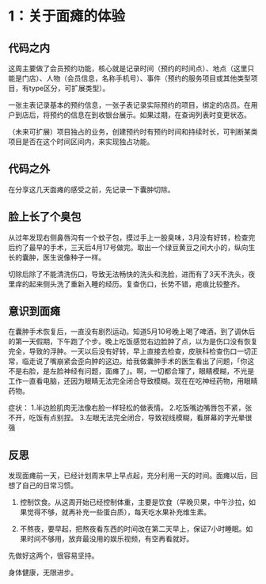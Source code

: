 # 1：关于面瘫的体验

## 代码之内

这周主要做了会员预约功能，核心就是记录时间（预约的时间点）、地点（这里只能是门店）、人物（会员信息，名称手机号）、事件（预约的服务项目或其他类型项目，有type区分，可扩展类型）。

一张主表记录基本的预约信息，一张子表记录实际预约的项目，绑定的店员。在用户到店后，将预约的信息在到收银台展示。如果过期，在查询列表时变更状态。

（未来可扩展）项目独占的业务，创建预约时有预约时间和持续时长，可判断某类项目是否在这个时间区间内，来实现独占功能。

## 代码之外

在分享这几天面瘫的感受之前，先记录一下囊肿切除。

## 脸上长了个臭包

从过年发现右侧鼻唇沟有一个蚊子包，摸过手上一股臭味，3月没有好转，检查完后约了最早的手术，三天后4月17号做完。取出一个绿豆黄豆之间大小的，纵向生长的囊肿，医生说像种子一样。

切除后除了不能清洗伤口，导致无法畅快的洗头和洗脸，进而有了3天不洗头，夜里痒的起来侧头洗了重新入睡的经历。复查伤口，长势不错，疤痕比较整齐。

## 意识到面瘫

在囊肿手术恢复后，一直没有剧烈运动。知道5月10号晚上喝了啤酒，到了调休后的第一天假期，下午跑了个步。晚上吃饭感觉右边脸肿了点，以为是伤口没有恢复完全，导致的浮肿。一天以后没有好转，早上直接去检查，皮肤科检查伤口一切正常，临走说了嘴崩紧会歪向肿的这边。给我做囊肿手术的医生看出了问题，「你这不是右脸，是左脸神经有问题，面瘫了」。啊，一切都合理了，眼睛模糊，不光是工作一直看电脑，还因为眼睛无法完全闭合导致模糊。现在在吃神经药物，用眼睛药物。

症状：
1.半边脸肌肉无法像右脸一样轻松的做表情。
2.吃饭嘴边嘴唇包不紧，张不开，吃饭有点别捏。
3.左眼无法完全闭合，导致视线模糊，看屏幕的字光晕很强

## 反思

发现面瘫前一天，已经计划周末早上早点起，充分利用一天的时间。面瘫以后，回想了自己的日常习惯。

1. 控制饮食。从这周开始已经控制体重，主要是饮食（早晚贝果，中午沙拉，如果觉得不够，就再补充一些蛋白质），每天吃水果补充维生素。

2. 不熬夜，要早起，把熬夜看东西的时间改在第二天早上，保证7小时睡眠。如果时间不够用，放弃最没用的娱乐视频，有空再看就好。

先做好这两个，很容易坚持。

身体健康，无限进步。
